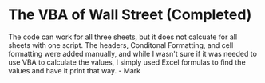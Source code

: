 # The VBA of Wall Street (Completed)

The code can work for all three sheets, but it does not calcuate for all sheets with one script. The headers, Conditonal Formatting, and cell formatting were added manually, and while I wasn't sure if it was needed to use VBA to calculate the values, I simply used Excel formulas to find the values and have it print that way. - Mark
